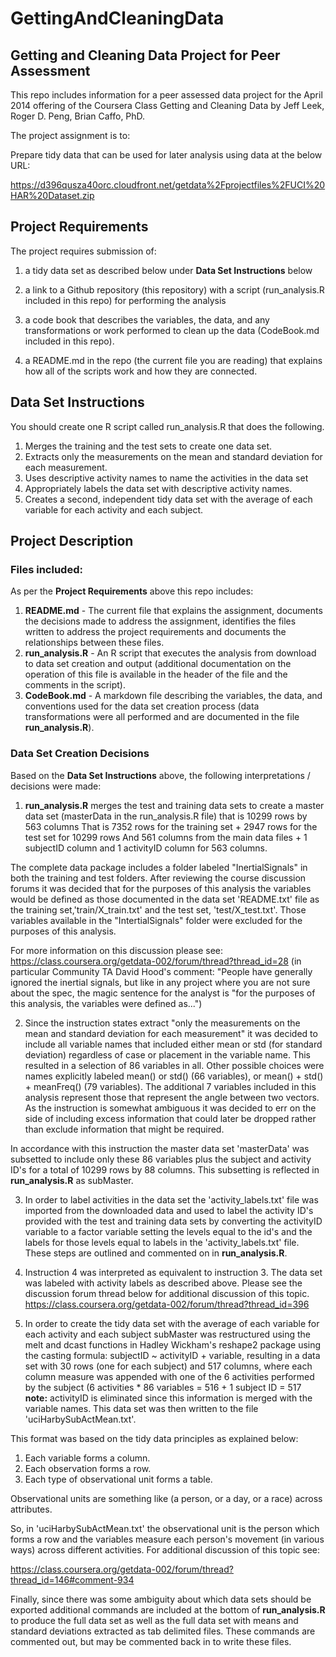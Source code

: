 GettingAndCleaningData
======================

## Getting and Cleaning Data Project for Peer Assessment

This repo includes information for a peer assessed data project for the April
2014 offering of the Coursera Class Getting and Cleaning Data by Jeff Leek,
Roger D. Peng, Brian Caffo, PhD.

The project assignment is to:

Prepare tidy data that can be used for later analysis using data at the below
URL:

https://d396qusza40orc.cloudfront.net/getdata%2Fprojectfiles%2FUCI%20HAR%20Dataset.zip

## Project Requirements

The project requires submission of:

1) a tidy data set as described below under **Data Set Instructions** below

2) a link to a Github repository (this repository) with a script
(run_analysis.R included in this repo) for performing the analysis

3) a code book that describes the variables, the data, and any transformations
or work performed to clean up the data (CodeBook.md included in this repo).

4) a README.md in the repo (the current file you are reading) that explains how
all of the scripts work and how they are connected.

## Data Set Instructions

You should create one R script called run_analysis.R that does the following.

1. Merges the training and the test sets to create one data set.
2. Extracts only the measurements on the mean and standard deviation for each
measurement.
3. Uses descriptive activity names to name the activities in the data set
4. Appropriately labels the data set with descriptive activity names.
5. Creates a second, independent tidy data set with the average of each
variable for each activity and each subject.

## Project Description

### Files included:

As per the **Project Requirements** above this repo includes:

1. **README.md** - The current file that explains the assignment, documents the
decisions made to address the assignment, identifies the files written to
address the project requirements and documents the relationships between these
files.
2. **run_analysis.R** - An R script that executes the analysis from download to
data set creation and output (additional documentation on the operation of this
file is available in the header of the file and the comments in the script).
3. **CodeBook.md** - A markdown file describing the variables, the data, and
conventions used for the data set creation process (data transformations were
all performed and are documented in the file **run_analysis.R**).

### Data Set Creation Decisions

Based on the **Data Set Instructions** above, the following interpretations /
decisions were made:

1. **run_analysis.R** merges the test and training data sets to create a master
data set (masterData in the run_analysis.R file) that is 10299 rows by 563 columns
That is 7352 rows for the training set + 2947 rows for the test set for 10299 rows
And 561 columns from the main data files + 1 subjectID column and 1 activityID
column for 563 columns.

  The complete data package includes a folder labeled "InertialSignals" in both
  the training and test folders.  After reviewing the course discussion forums
  it was  decided that for the purposes of this analysis the variables would be
  defined as those documented in the data set 'README.txt' file as the training
  set,'train/X_train.txt' and the test set, 'test/X_test.txt'.  Those variables
  available in the "IntertialSignals" folder were excluded for the purposes of
  this analysis.

  For more information on this discussion please see:
  https://class.coursera.org/getdata-002/forum/thread?thread_id=28 (in
  particular Community TA David Hood's comment: "People have generally ignored
  the inertial signals, but like in any project where you are not sure about
  the spec, the magic sentence for the analyst is "for the purposes of this
  analysis, the variables were defined as...")

2. Since the instruction states extract "only the measurements on the mean and
standard deviation for each measurement" it was decided to include all variable
names that included either mean or std (for standard deviation) regardless of
case or placement in the variable name.  This resulted in a selection of 86
variables in all. Other possible choices were names explicitly labeled mean()
or std() (66 variables), or mean() + std() + meanFreq() (79 variables). The
additional 7 variables included in this analysis represent those that represent
the angle between two vectors.  As the instruction is somewhat ambiguous it was
decided to err on the side of including excess information that could later be
dropped rather than exclude information that might be required.

  In accordance with this instruction the master data set 'masterData' was
  subsetted to include only these 86 variables plus the subject and activity
  ID's for a total of 10299 rows by 88 columns.  This subsetting is reflected
  in **run_analysis.R** as subMaster.

3. In order to label activities in the data set the 'activity_labels.txt' file
was imported from the downloaded data and used to label the activity ID's
provided with the test and training data sets by converting the activityID
variable to a factor variable setting the levels equal to the id's and the
labels for those levels equal to labels in the 'activity_labels.txt' file.
These steps are outlined and commented on in **run_analysis.R**.

4. Instruction 4 was interpreted as equivalent to instruction 3.  The data set
was labeled with activity labels as described above.  Please see the discussion
forum thread below for additional discussion of this topic.
https://class.coursera.org/getdata-002/forum/thread?thread_id=396

5. In order to create the tidy data set with the average of
each variable for each activity and each subject subMaster was restructured using
the melt and dcast functions in Hadley Wickham's reshape2 package using the casting
formula: subjectID ~ activityID + variable, resulting in a data set with 30
rows (one for each subject) and 517 columns, where each column measure was
appended with one of the 6 activities performed by the subject (6 activities *
86 variables = 516 + 1 subject ID = 517 **note:** activityID is eliminated
since this information is merged with the variable names.  This data set was
then written to the file 'uciHarbySubActMean.txt'.

  This format was based on the tidy data principles as explained below:
  1. Each variable forms a column.
  2. Each observation forms a row.
  3. Each type of observational unit forms a table.

  Observational units are something like (a person, or a day, or a race) across
  attributes.

  So, in 'uciHarbySubActMean.txt' the observational unit is the person
  which forms a row and the variables measure each person's movement (in
  various ways) across different activities. For additional discussion of this
  topic see:

  https://class.coursera.org/getdata-002/forum/thread?thread_id=146#comment-934

Finally, since there was some ambiguity about which data sets should be exported
additional commands are included at the bottom of **run_analysis.R** to produce 
the full data set as well as the full data set with means and standard deviations
extracted as tab delimited files.  These commands are commented out, but may be
commented back in to write these files.


